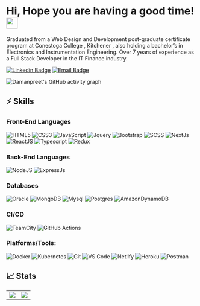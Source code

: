 # Hi, Hope you are having a good time! <img src="https://raw.githubusercontent.com/thepranaygupta/thepranaygupta/main/src/wave.gif" width="30px">

Graduated from a Web Design and Development post-graduate certificate program at Conestoga College , Kitchener , also holding a bachelor’s in Electronics and Instrumentation Engineering. Over 7 years of experience as a Full Stack Developer in the IT Finance industry.

[![Linkedin Badge](https://img.shields.io/badge/-LinkedIn-blue?style=flat-square&logo=Linkedin&logoColor=white&link=https://www.linkedin.com/in/damanpreetgrewal/)](https://www.linkedin.com/in/damanpreetgrewal/)
[![Email Badge](https://img.shields.io/badge/-Email-c14438?style=flat-square&logo=Gmail&logoColor=white&link=mailto:damanpreetsinghgrewal92@gmail.com)](mailto:damanpreetsinghgrewal92@gmail.com)


![Damanpreet's GitHub activity graph](https://github-profile-summary-cards.vercel.app/api/cards/profile-details?username=damanpreetgrewal&theme=dracula)


## ⚡ Skills

### Front-End Languages 

![HTML5](https://img.shields.io/badge/html5-%23E34F26.svg?style=for-the-badge&logo=html5&logoColor=white)
![CSS3](https://img.shields.io/badge/css3-%231572B6.svg?style=for-the-badge&logo=css3&logoColor=white)
![JavaScript](https://img.shields.io/badge/javascript-%23323330.svg?style=for-the-badge&logo=javascript&logoColor=%23F7DF1E)
![Jquery](https://img.shields.io/badge/jquery-%23323330.svg?style=for-the-badge)
![Bootstrap](https://img.shields.io/badge/bootstrap-%23563D7C.svg?style=for-the-badge&logo=bootstrap&logoColor=white)
![SCSS](https://img.shields.io/badge/SCSS-%23323330.svg?style=for-the-badge)
![NextJs](https://img.shields.io/badge/NextJs-%23323330.svg?style=for-the-badge)
![ReactJS](https://shields.io/badge/react-black?logo=react&style=for-the-badge%22)
![Typescript](https://shields.io/badge/TypeScript-3178C6?logo=TypeScript&logoColor=FFF&style=flat-square)
![Redux](https://camo.githubusercontent.com/3a2650b6854cb790e3af41a1cefa87df32efc07aad12d0c0f128a7fbc5998ac3/68747470733a2f2f696d672e736869656c64732e696f2f7374617469632f76313f7374796c653d666f722d7468652d6261646765266d6573736167653d526564757826636f6c6f723d373634414243266c6f676f3d5265647578266c6f676f436f6c6f723d464646464646266c6162656c3d)

### Back-End Languages

![NodeJS](https://img.shields.io/badge/node.js-6DA55F?style=for-the-badge&logo=node.js&logoColor=white)
![ExpressJs](https://img.shields.io/badge/expressjs-%23092E20.svg?style=for-the-badge&logo=express.js&logoColor=white)


### Databases

![Oracle](https://img.shields.io/badge/oracle-%23563D7C.svg?style=for-the-badge&logo=oracle&logoColor=white)
![MongoDB](https://img.shields.io/badge/MongoDB-%234ea94b.svg?style=for-the-badge&logo=mongodb&logoColor=white)
![Mysql](https://img.shields.io/badge/mysql-6DA55F?style=for-the-badge&logo=mysql&logoColor=white)
![Postgres](https://img.shields.io/badge/postgres-%23316192.svg?style=for-the-badge&logo=postgresql&logoColor=white)
![AmazonDynamoDB](https://img.shields.io/badge/Amazon%20DynamoDB-4053D6?style=for-the-badge&logo=Amazon%20DynamoDB&logoColor=white)



### CI/CD

![TeamCity](https://img.shields.io/badge/teamcity-000000.svg?style=for-the-badge&logo=teamcity&logoColor=white)
![GitHub Actions](https://img.shields.io/badge/github%20actions-%232671E5.svg?style=for-the-badge&logo=githubactions&logoColor=white)


### Platforms/Tools:

![Docker](https://camo.githubusercontent.com/4ec342876a40b53ffc6230a41196528690f9f42b1098fd354df46c649720b4c6/68747470733a2f2f696d672e736869656c64732e696f2f7374617469632f76313f7374796c653d666f722d7468652d6261646765266d6573736167653d446f636b657226636f6c6f723d323439364544266c6f676f3d446f636b6572266c6f676f436f6c6f723d464646464646266c6162656c3d)
![Kubernetes](https://camo.githubusercontent.com/61406e0657482c3aef4b1bd17a20fe71231f648a7926cfe7e5597d56da525b0c/68747470733a2f2f696d672e736869656c64732e696f2f7374617469632f76313f7374796c653d666f722d7468652d6261646765266d6573736167653d4b756265726e6574657326636f6c6f723d333236434535266c6f676f3d4b756265726e65746573266c6f676f436f6c6f723d464646464646266c6162656c3d)
![Git](https://img.shields.io/badge/-Git-black?style=flat-square&logo=git)
![VS Code](https://img.shields.io/badge/-VS%20Code-007ACC?style=flat-square&logo=visual-studio-code)
![Netlify](https://img.shields.io/badge/-Netlify-%2300C7B7?style=flat-square&logo=netlify&logoColor=ffffff)
![Heroku](https://img.shields.io/badge/Heroku%20-%23430098.svg?style=flat-square&logo=heroku&logoColor=white)
![Postman](https://img.shields.io/badge/Postman-FF6C37?logo=postman&logoColor=white)

## 📈 Stats

<table>
<tr>
<td>
<img src="https://github-readme-stats.vercel.app/api?username=damanpreetgrewal&include_all_commits=true&count_private=true&show_icons=true&line_height=20&theme=tokyonight"/>
<td><img src="https://github-readme-stats.vercel.app/api/top-langs?username=damanpreetgrewal&show_icons=true&locale=en&layout=compact&theme=tokyonight" />
</td>
</tr>
</table>


